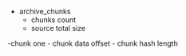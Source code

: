 - archive_chunks
    - chunks count
    - source total size

 -chunk one
    - chunk data offset 
    - chunk hash length